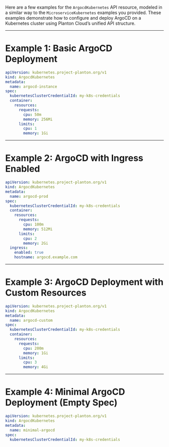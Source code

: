 Here are a few examples for the `ArgocdKubernetes` API resource, modeled in a similar way to the `MicroserviceKubernetes` examples you provided. These examples demonstrate how to configure and deploy ArgoCD on a Kubernetes cluster using Planton Cloud’s unified API structure.

---

# Example 1: Basic ArgoCD Deployment

```yaml
apiVersion: kubernetes.project-planton.org/v1
kind: ArgocdKubernetes
metadata:
  name: argocd-instance
spec:
  kubernetesClusterCredentialId: my-k8s-credentials
  container:
    resources:
      requests:
        cpu: 50m
        memory: 256Mi
      limits:
        cpu: 1
        memory: 1Gi
```

---

# Example 2: ArgoCD with Ingress Enabled

```yaml
apiVersion: kubernetes.project-planton.org/v1
kind: ArgocdKubernetes
metadata:
  name: argocd-prod
spec:
  kubernetesClusterCredentialId: my-k8s-credentials
  container:
    resources:
      requests:
        cpu: 100m
        memory: 512Mi
      limits:
        cpu: 2
        memory: 2Gi
  ingress:
    enabled: true
    hostname: argocd.example.com
```

---

# Example 3: ArgoCD Deployment with Custom Resources

```yaml
apiVersion: kubernetes.project-planton.org/v1
kind: ArgocdKubernetes
metadata:
  name: argocd-custom
spec:
  kubernetesClusterCredentialId: my-k8s-credentials
  container:
    resources:
      requests:
        cpu: 200m
        memory: 1Gi
      limits:
        cpu: 3
        memory: 4Gi
```

---

# Example 4: Minimal ArgoCD Deployment (Empty Spec)

```yaml
apiVersion: kubernetes.project-planton.org/v1
kind: ArgocdKubernetes
metadata:
  name: minimal-argocd
spec:
  kubernetesClusterCredentialId: my-k8s-credentials
```
